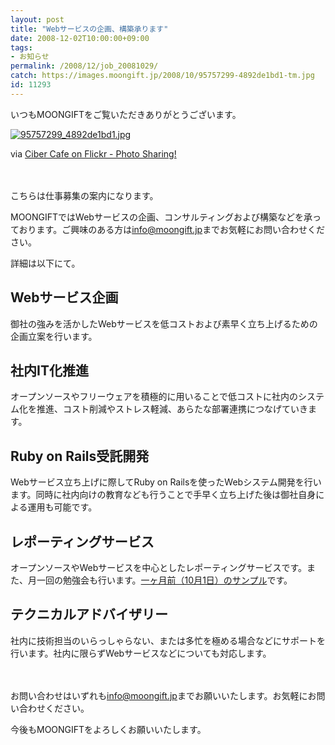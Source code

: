 ```yaml
---
layout: post
title: "Webサービスの企画、構築承ります"
date: 2008-12-02T10:00:00+09:00
tags: 
- お知らせ
permalink: /2008/12/job_20081029/
catch: https://images.moongift.jp/2008/10/95757299-4892de1bd1-tm.jpg
id: 11293
---
```

いつもMOONGIFTをご覧いただきありがとうございます。

  

[![95757299_4892de1bd1.jpg](https://images.moongift.jp/2008/10/95757299-4892de1bd1-tm.jpg)](https://images.moongift.jp/2008/10/95757299-4892de1bd1.jpg)

  

via [Ciber Cafe on Flickr - Photo Sharing!](http://)

  

　

  

こちらは仕事募集の案内になります。

  

MOONGIFTではWebサービスの企画、コンサルティングおよび構築などを承っております。ご興味のある方は[info@moongift.jp](mailto:info@moongift.jp)までお気軽にお問い合わせください。

  

詳細は以下にて。

  
  
<!--more-->  

## Webサービス企画
  

御社の強みを活かしたWebサービスを低コストおよび素早く立ち上げるための企画立案を行います。

  

## 社内IT化推進
  

オープンソースやフリーウェアを積極的に用いることで低コストに社内のシステム化を推進、コスト削減やストレス軽減、あらたな部署連携につなげていきます。

  

## Ruby on Rails受託開発
  

Webサービス立ち上げに際してRuby on Railsを使ったWebシステム開発を行います。同時に社内向けの教育なども行うことで手早く立ち上げた後は御社自身による運用も可能です。

  

## レポーティングサービス
  

オープンソースやWebサービスを中心としたレポーティングサービスです。また、月一回の勉強会も行います。[一ヶ月前（10月1日）のサンプル](https://image.moongift.jp/uploads/sample_2008_10_01.pdf)です。

  

## テクニカルアドバイザリー
  

社内に技術担当のいらっしゃらない、または多忙を極める場合などにサポートを行います。社内に限らずWebサービスなどについても対応します。

  

　

お問い合わせはいずれも[info@moongift.jp](mailto:info@moongift.jp)までお願いいたします。お気軽にお問い合わせください。  
  

今後もMOONGIFTをよろしくお願いいたします。

  
